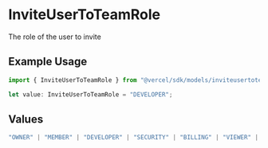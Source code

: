 # InviteUserToTeamRole

The role of the user to invite

## Example Usage

```typescript
import { InviteUserToTeamRole } from "@vercel/sdk/models/inviteusertoteamop.js";

let value: InviteUserToTeamRole = "DEVELOPER";
```

## Values

```typescript
"OWNER" | "MEMBER" | "DEVELOPER" | "SECURITY" | "BILLING" | "VIEWER" | "CONTRIBUTOR"
```